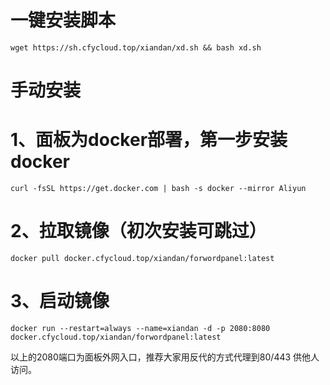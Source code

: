 # 一键安装脚本

```shell
wget https://sh.cfycloud.top/xiandan/xd.sh && bash xd.sh
```

# 手动安装
# 1、面板为docker部署，第一步安装docker

```shell
curl -fsSL https://get.docker.com | bash -s docker --mirror Aliyun

```
# 2、拉取镜像（初次安装可跳过）

```shell
docker pull docker.cfycloud.top/xiandan/forwordpanel:latest
```

# 3、启动镜像
```shell
docker run --restart=always --name=xiandan -d -p 2080:8080 docker.cfycloud.top/xiandan/forwordpanel:latest
```
以上的2080端口为面板外网入口，推荐大家用反代的方式代理到80/443 供他人访问。
